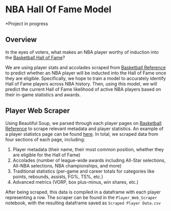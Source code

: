 # NBA Hall Of Fame Model

*Project in progress

## Overview

In the eyes of voters, what makes an NBA player worthy of induction into the [Basketball Hall of Fame](https://www.hoophall.com/)?

We are using player stats and accolades scraped from [Basketball Reference](https://www.basketball-reference.com/) to predict whether an NBA player will be inducted into the Hall of Fame once they are eligible. Specifically, we hope to train a model to accurately identify Hall of Fame players across NBA history. Then, using this model, we will predict the current Hall of Fame likelihood of active NBA players based on their in-game statistics and awards.

## Player Web Scraper

Using Beautiful Soup, we parsed through each player pages on [Basketball Reference](https://www.basketball-reference.com/) to scrape relevant metadata and player statistics. An example of a player statistcs page can be found [here](https://www.basketball-reference.com/players/j/jamesle01.html). In total, we scraped data from four sections of each page, including:
  1. Player metadata (their name, their most common position, whether they are eligible for the Hall of Fame)
  2. Accolades (number of league-wide awards including All-Star selections, All-NBA selections, NBA championships, and more)
  3. Traditional statistics (per-game and career totals for categories like points, rebounds, assists, FG%, TS%, etc.)
  4. Advanced metrics (VORP, box plus-minus, win shares, etc.)
  
After being scraped, this data is compiled in a dataframe with each player representing a row. The scraper can be found in the `Player_Web_Scraper` notebook, with the resulting dataframe saved as `Scraped Player Data.csv`

